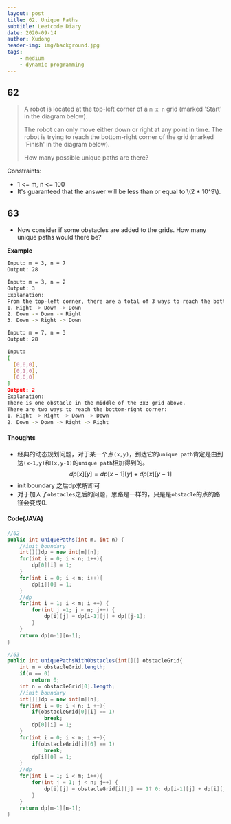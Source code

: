 ```yaml
---
layout: post
title: 62. Unique Paths
subtitle: Leetcode Diary
date: 2020-09-14
author: Xudong
header-img: img/background.jpg
tags: 
    - medium
    - dynamic programming
---
```


## 62

>A robot is located at the top-left corner of a `m x n` grid (marked 'Start' in the diagram below).
>
>The robot can only move either down or right at any point in time. The robot is trying to reach the bottom-right corner of the grid (marked 'Finish' in the diagram below).
>
>How many possible unique paths are there?

Constraints:

-    1 <= m, n <= 100
-    It's guaranteed that the answer will be less than or equal to \\(2 * 10^9\\).

## 63

- Now consider if some obstacles are added to the grids. How many unique paths would there be?

**Example**

```bash
Input: m = 3, n = 7
Output: 28

Input: m = 3, n = 2
Output: 3
Explanation:
From the top-left corner, there are a total of 3 ways to reach the bottom-right corner:
1. Right -> Down -> Down
2. Down -> Down -> Right
3. Down -> Right -> Down

Input: m = 7, n = 3
Output: 28

Input:
[
  [0,0,0],
  [0,1,0],
  [0,0,0]
]
Output: 2
Explanation:
There is one obstacle in the middle of the 3x3 grid above.
There are two ways to reach the bottom-right corner:
1. Right -> Right -> Down -> Down
2. Down -> Down -> Right -> Right
```

#### Thoughts

- 经典的动态规划问题，对于某一个点`(x,y)`，到达它的`unique path`肯定是由到达`(x-1,y)`和`(x,y-1)`的`unique path`相加得到的。
$$
dp[x][y] = dp[x-1][y] + dp[x][y-1]
$$
- init boundary 之后dp求解即可
- 对于加入了`obstacles`之后的问题，思路是一样的，只是是`obstacle`的点的路径会变成0.

#### Code(JAVA)

```java
//62
public int uniquePaths(int m, int n) {
    //init boundary
    int[][]dp = new int[m][n];
    for(int i = 0; i < n; i++){
        dp[0][i] = 1;
    }
    for(int i = 0; i < m; i++){
        dp[i][0] = 1;
    }
    //dp
    for(int i = 1; i < m; i ++) {
        for(int j =1; j < n; j++) {
            dp[i][j] = dp[i-1][j] + dp[[j-1];
        }
    }
    return dp[m-1][n-1];
}

//63
public int uniquePathsWithObstacles(int[][] obstacleGrid{
    int m = obstacleGrid.length;
    if(m == 0)
        return 0;
    int n = obstacleGrid[0].length;
    //init boundary 
    int[][]dp = new int[m][n];
    for(int i = 0; i < n; i ++){
        if(obstacleGrid[0][i] == 1)
            break;
        dp[0][i] = 1;
    }
    for(int i = 0; i < m; i ++){
        if(obstacleGrid[i][0] == 1)
            break;
        dp[i][0] = 1;
    }
    //dp
    for(int i = 1; i < m; i++){
        for(int j = 1; j < n; j++) {
            dp[i][j] = obstacleGrid[i][j] == 1? 0: dp[i-1][j] + dp[i][j-1];
        }
    }
    return dp[m-1][n-1];
}
```


<script type="text/javascript" src="https://xudongliuharold.github.io/js/latex-math.js?config=default"></script>
